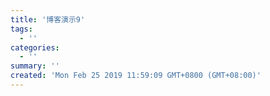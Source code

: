 ```yaml
---
title: '博客演示9'
tags:
  - ''
categories:
  - ''
summary: ''
created: 'Mon Feb 25 2019 11:59:09 GMT+0800 (GMT+08:00)'
---
```

